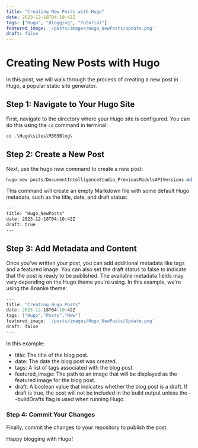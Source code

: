 ```yaml
---
title: "Creating New Posts with Hugo"
date: 2023-12-18T04:10:42Z
tags: ["Hugo", "Blogging", "Tutorial"]
featured_image: '/posts/images/Hugo_NewPosts/Update.png'
draft: false
---
```


# Creating New Posts with Hugo

In this post, we will walk through the process of creating a new post in Hugo, a popular static site generator.

## Step 1: Navigate to Your Hugo Site

First, navigate to the directory where your Hugo site is configured. You can do this using the `cd` command in terminal:

``` PowerShell
cd .\Hugo\sites\M365Blog\
```

## Step 2: Create a New Post

Next, use the hugo new command to create a new post:

```powershell
hugo new posts/DocumentIntelligenceStudio_PreviousModelsAPIVersions.md
```

This command will create an empty Markdown file with some default Hugo metadata, such as the title, date, and draft status:

```HTML
---
title: "Hugo_NewPosts"
date: 2023-12-18T04:10:42Z
draft: true
---
```

## Step 3: Add Metadata and Content
Once you've written your post, you can add additional metadata like tags and a featured image. You can also set the draft status to false to indicate that the post is ready to be published. The available metadata fields may vary depending on the Hugo theme you're using. In this example, we're using the Ananke theme:

```PowerShell
---
title: "Creating Hugo Posts"
date: 2023-12-18T04:10:42Z
tags: ["Hugo","Posts","New"]
featured_image: '/posts/images/Hugo_NewPosts/Update.png'
draft: false
---
```


In this example:

* title: The title of the blog post.
* date: The date the blog post was created.
* tags: A list of tags associated with the blog post.
* featured_image: The path to an image that will be displayed as the featured image for the blog post.
* draft: A boolean value that indicates whether the blog post is a draft. If draft is true, the post will not be included in the build output unless the --buildDrafts flag is used when running Hugo.

### Step 4: Commit Your Changes

Finally, commit the changes to your repository to publish the post.

Happy blogging with Hugo!